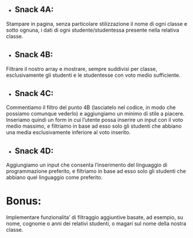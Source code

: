 - ## Snack 4A:
Stampare in pagina, senza particolare stilizzazione il nome di ogni classe e sotto ognuna, i dati di ogni studente/studentessa presente nella relativa classe.
- ## Snack 4B:
Filtrare il nostro array e mostrare, sempre suddivisi per classe, esclusivamente gli studenti e le studentesse con voto medio sufficiente.
- ## Snack 4C:
Commentiamo il filtro del punto 4B (lasciatelo nel codice, in modo che possiamo comunque vederlo) e aggiungiamo un minimo di stile a piacere. Inseriamo quindi un form in cui l’utente possa inserire un input con il voto medio massimo, e filtriamo in base ad esso solo gli studenti che abbiano una media esclusivamente inferiore al voto inserito.
- ## Snack 4D:
Aggiungiamo un input che consenta l’inserimento del linguaggio di programmazione preferito, e filtriamo in base ad esso solo gli studenti che abbiano quel linguaggio come preferito.
# Bonus:
Implementare funzionalita’ di filtraggio aggiuntive basate, ad esempio, su nome, cognome o anni dei relativi studenti, o magari sul nome della nostra classe.